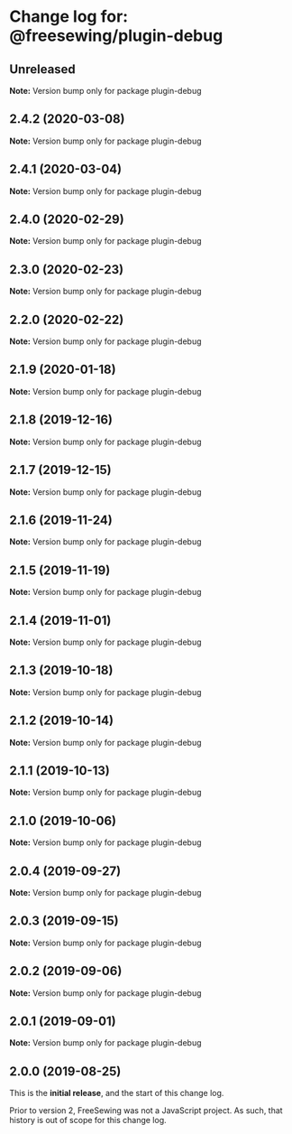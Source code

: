 # Change log for: @freesewing/plugin-debug


## Unreleased

**Note:** Version bump only for package plugin-debug


## 2.4.2 (2020-03-08)

**Note:** Version bump only for package plugin-debug


## 2.4.1 (2020-03-04)

**Note:** Version bump only for package plugin-debug


## 2.4.0 (2020-02-29)

**Note:** Version bump only for package plugin-debug


## 2.3.0 (2020-02-23)

**Note:** Version bump only for package plugin-debug


## 2.2.0 (2020-02-22)

**Note:** Version bump only for package plugin-debug


## 2.1.9 (2020-01-18)

**Note:** Version bump only for package plugin-debug


## 2.1.8 (2019-12-16)

**Note:** Version bump only for package plugin-debug


## 2.1.7 (2019-12-15)

**Note:** Version bump only for package plugin-debug


## 2.1.6 (2019-11-24)

**Note:** Version bump only for package plugin-debug


## 2.1.5 (2019-11-19)

**Note:** Version bump only for package plugin-debug


## 2.1.4 (2019-11-01)

**Note:** Version bump only for package plugin-debug


## 2.1.3 (2019-10-18)

**Note:** Version bump only for package plugin-debug


## 2.1.2 (2019-10-14)

**Note:** Version bump only for package plugin-debug


## 2.1.1 (2019-10-13)

**Note:** Version bump only for package plugin-debug


## 2.1.0 (2019-10-06)

**Note:** Version bump only for package plugin-debug


## 2.0.4 (2019-09-27)

**Note:** Version bump only for package plugin-debug


## 2.0.3 (2019-09-15)

**Note:** Version bump only for package plugin-debug


## 2.0.2 (2019-09-06)

**Note:** Version bump only for package plugin-debug


## 2.0.1 (2019-09-01)

**Note:** Version bump only for package plugin-debug




## 2.0.0 (2019-08-25)

This is the **initial release**, and the start of this change log.

Prior to version 2, FreeSewing was not a JavaScript project.
As such, that history is out of scope for this change log.

